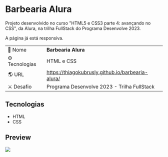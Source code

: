 # Barbearia Alura
<p>Projeto desenvolvido no curso "HTML5 e CSS3 parte 4: avançando no CSS", da Alura, na trilha FullStack do Programa Desenvolve 2023.</p>
<p>A página já está responsiva.</p>


|||
| -------------  | --- |
| :bookmark: Nome        | **Barbearia Alura**
| :gear: Tecnologias | HTML e CSS
| :earth_americas: URL         | https://thiagokubrusly.github.io/barbearia-alura/
| :crossed_swords: Desafio     | Programa Desenvolve 2023 - Trilha FullStack

## Tecnologias

- HTML
- CSS 

## Preview

![](https://github.com/thiagokubrusly/barbearia-alura/blob/main/preview-barbearia.gif?raw=true)
